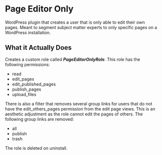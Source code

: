 # Page Editor Only
WordPress plugin that creates a user that is only able to edit their own pages. Meant to segment subject matter experts to only specific pages on a WordPress installation.
## What it Actually Does
Creates a custom role called ***PageEditorOnlyRole***. This role has the following permissions:
- read
- edit_pages
- edit_published_pages
- publish_pages
- upload_files

There is also a filter that removes several group links for users that do not have the edit_others_pages permission from the edit page views. This is an aesthetic adjustment as the role cannot edit the pages of others. The following group links are removed:
- all
- publish
- trash

The role is deleted on uninstall.

